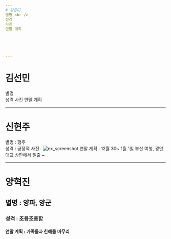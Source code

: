 ```yaml
---
# 강은미
별명 <br />
성격
사진
연말 계획





---
```

# 김선민
별명 <br />
성격
사진
연말 계획



---
# 신현주
별명 : 행주 <br /> 
성격 : 긍정적
사진 : ![ex_screenshot](./img/screenshot.png)
연말 계획 : 12월 30~ 1월 1일 부산 여행, 광안대교 상판에서 일출 ~


---
# 양혁진


## 별명 : 양파, 양군 <br />
### 성격 : 조용조용함 <br />
#### 연말 계획 : 가족들과 한해를 마무리
